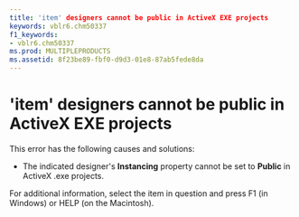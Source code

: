 ```yaml
---
title: 'item' designers cannot be public in ActiveX EXE projects
keywords: vblr6.chm50337
f1_keywords:
- vblr6.chm50337
ms.prod: MULTIPLEPRODUCTS
ms.assetid: 8f23be89-fbf0-d9d3-01e8-87ab5fede8da
---
```



# 'item' designers cannot be public in ActiveX EXE projects

This error has the following causes and solutions:



- The indicated designer's  **Instancing** property cannot be set to **Public** in ActiveX .exe projects.
    

For additional information, select the item in question and press F1 (in Windows) or HELP (on the Macintosh).

